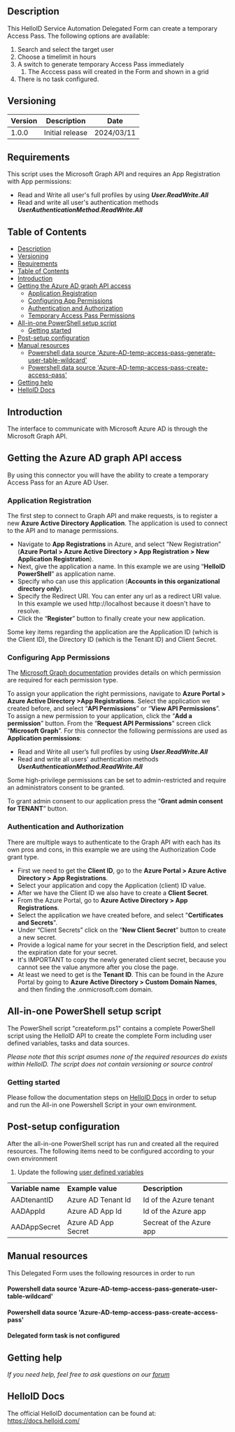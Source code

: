 
<!-- Description -->
## Description
This HelloID Service Automation Delegated Form can create a temporary Access Pass. The following options are available:
 1. Search and select the target user
 2. Choose a timelimit in hours
 3. A switch to generate temporary Access Pass immediately
    1. The Acccess pass will created in the Form and shown in a grid
 4. There is no task configured.

## Versioning
| Version | Description | Date |
| - | - | - |
| 1.0.0   | Initial release | 2024/03/11  |

<!-- Requirements -->
## Requirements
This script uses the Microsoft Graph API and requires an App Registration with App permissions:
*	Read and Write all user's full profiles by using *__User.ReadWrite.All__*
*	Read and write all user's authentication methods *__UserAuthenticationMethod.ReadWrite.All__*


<!-- TABLE OF CONTENTS -->
## Table of Contents
- [Description](#description)
- [Versioning](#versioning)
- [Requirements](#requirements)
- [Table of Contents](#table-of-contents)
- [Introduction](#introduction)
- [Getting the Azure AD graph API access](#getting-the-azure-ad-graph-api-access)
  - [Application Registration](#application-registration)
  - [Configuring App Permissions](#configuring-app-permissions)
  - [Authentication and Authorization](#authentication-and-authorization)
  - [Temporary Access Pass Permissions](#Temporary-access-pass-permissions)
- [All-in-one PowerShell setup script](#all-in-one-powershell-setup-script)
  - [Getting started](#getting-started)
- [Post-setup configuration](#post-setup-configuration)
- [Manual resources](#manual-resources)
  - [Powershell data source 'Azure-AD-temp-access-pass-generate-user-table-wildcard'](#powershell-data-source-Azure-AD-temp-access-pass-generate-user-table-wildcard)
  - [Powershell data source 'Azure-AD-temp-access-pass-create-access-pass'](#powershell-data-source-Azure-AD-temp-access-pass-create-access-pass)
- [Getting help](#getting-help)
- [HelloID Docs](#helloid-docs)


## Introduction
The interface to communicate with Microsoft Azure AD is through the Microsoft Graph API.

<!-- GETTING STARTED -->
## Getting the Azure AD graph API access

By using this connector you will have the ability to create a temporary Access Pass for an Azure AD User.

### Application Registration
The first step to connect to Graph API and make requests, is to register a new __Azure Active Directory Application__. The application is used to connect to the API and to manage permissions.

* Navigate to __App Registrations__ in Azure, and select “New Registration” (__Azure Portal > Azure Active Directory > App Registration > New Application Registration__).
* Next, give the application a name. In this example we are using “__HelloID PowerShell__” as application name.
* Specify who can use this application (__Accounts in this organizational directory only__).
* Specify the Redirect URI. You can enter any url as a redirect URI value. In this example we used http://localhost because it doesn't have to resolve.
* Click the “__Register__” button to finally create your new application.

Some key items regarding the application are the Application ID (which is the Client ID), the Directory ID (which is the Tenant ID) and Client Secret.

### Configuring App Permissions
The [Microsoft Graph documentation](https://docs.microsoft.com/en-us/graph) provides details on which permission are required for each permission type.

To assign your application the right permissions, navigate to __Azure Portal > Azure Active Directory >App Registrations__.
Select the application we created before, and select “__API Permissions__” or “__View API Permissions__”.
To assign a new permission to your application, click the “__Add a permission__” button.
From the “__Request API Permissions__” screen click “__Microsoft Graph__”.
For this connector the following permissions are used as __Application permissions__:
*	Read and Write all user’s full profiles by using *__User.ReadWrite.All__*
* Read and write all users' authentication methods *__UserAuthenticationMethod.ReadWrite.All__*

Some high-privilege permissions can be set to admin-restricted and require an administrators consent to be granted.

To grant admin consent to our application press the “__Grant admin consent for TENANT__” button.

### Authentication and Authorization
There are multiple ways to authenticate to the Graph API with each has its own pros and cons, in this example we are using the Authorization Code grant type.

*	First we need to get the __Client ID__, go to the __Azure Portal > Azure Active Directory > App Registrations__.
*	Select your application and copy the Application (client) ID value.
*	After we have the Client ID we also have to create a __Client Secret__.
*	From the Azure Portal, go to __Azure Active Directory > App Registrations__.
*	Select the application we have created before, and select "__Certificates and Secrets__". 
*	Under “Client Secrets” click on the “__New Client Secret__” button to create a new secret.
*	Provide a logical name for your secret in the Description field, and select the expiration date for your secret.
*	It's IMPORTANT to copy the newly generated client secret, because you cannot see the value anymore after you close the page.
*	At least we need to get is the __Tenant ID__. This can be found in the Azure Portal by going to __Azure Active Directory > Custom Domain Names__, and then finding the .onmicrosoft.com domain.

## All-in-one PowerShell setup script
The PowerShell script "createform.ps1" contains a complete PowerShell script using the HelloID API to create the complete Form including user defined variables, tasks and data sources.

_Please note that this script asumes none of the required resources do exists within HelloID. The script does not contain versioning or source control_

### Getting started
Please follow the documentation steps on [HelloID Docs](https://docs.helloid.com/hc/en-us/articles/360017556559-Service-automation-GitHub-resources) in order to setup and run the All-in one Powershell Script in your own environment.

## Post-setup configuration
After the all-in-one PowerShell script has run and created all the required resources. The following items need to be configured according to your own environment
 1. Update the following [user defined variables](https://docs.helloid.com/hc/en-us/articles/360014169933-How-to-Create-and-Manage-User-Defined-Variables)
<table>
  <tr><td><strong>Variable name</strong></td><td><strong>Example value</strong></td><td><strong>Description</strong></td></tr>
  <tr><td>AADtenantID</td><td>Azure AD Tenant Id</td><td>Id of the Azure tenant</td></tr>
  <tr><td>AADAppId</td><td>Azure AD App Id</td><td>Id of the Azure app</td></tr>
<tr><td>AADAppSecret</td><td>Azure AD App Secret</td><td>Secreat of the Azure app</td></tr>
</table>

## Manual resources
This Delegated Form uses the following resources in order to run

#### Powershell data source 'Azure-AD-temp-access-pass-generate-user-table-wildcard'

#### Powershell data source 'Azure-AD-temp-access-pass-create-access-pass'

#### Delegated form task is not configured

## Getting help
_If you need help, feel free to ask questions on our [forum](https://forum.helloid.com/forum/helloid-connectors/service-automation/194-helloid-sa-azure-ad-reset-password-enable-user)_

## HelloID Docs
The official HelloID documentation can be found at: https://docs.helloid.com/
